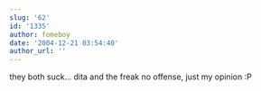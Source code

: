 ```yaml
---
slug: '62'
id: '1335'
author: fomeboy
date: '2004-12-21 03:54:40'
author_url: ''
---
```

they both suck... dita and the freak
no offense, just my opinion :P
